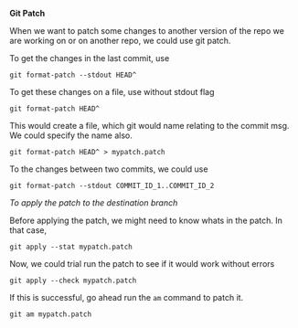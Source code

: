 **Git Patch**

When we want to patch some changes to another version of the repo we are working on or on another repo, 
we could use git patch.

To get the changes in the last commit, use

`git format-patch --stdout HEAD^`

To get these changes on a file, use without stdout flag

`git format-patch HEAD^`

This would create a file, which git would name relating to the commit msg. We could specify the name also.

`git format-patch HEAD^ > mypatch.patch`

To the changes between two commits, we could use

`git format-patch --stdout COMMIT_ID_1..COMMIT_ID_2`


*To apply the patch to the destination branch*

Before applying the patch, we might need to know whats in the patch. In that case,

`git apply --stat mypatch.patch`

Now, we could trial run the patch to see if it would work without errors

`git apply --check mypatch.patch`

If this is successful, go ahead run the `am` command to patch it.

`git am mypatch.patch`
